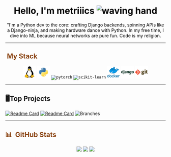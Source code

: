 <h1 align="center" style="color:#000000;">
  Hello, I'm metriiics <img src="https://media.giphy.com/media/hvRJCLFzcasrR4ia7z/giphy.gif" alt="waving hand" height="30" />
</h1>

<p align="center" style="color:#000000;">
  "I'm a Python dev to the core: crafting Django backends, spinning APIs like a Django-ninja, and making hardware dance with Python. In my free time, I dive into ML because neural networks are pure fun. Code is my religion.
</p>

---

<h2 align="left" style="color:#8B4513;">&nbsp;My Stack</h2>

<p align="center" style="color:#000000;">
  <code><img height="40" alt="linux" src="https://raw.githubusercontent.com/github/explore/main/topics/linux/linux.png"></code>
  <code><img height="40" alt="python" src="https://raw.githubusercontent.com/github/explore/main/topics/python/python.png"></code>
  <code><img height="40" alt="pytorch" src="https://pytorch.org/assets/images/pytorch-logo.png"></code>
  <code><img height="40" alt="scikit-learn" src="https://upload.wikimedia.org/wikipedia/commons/0/05/Scikit_learn_logo_small.svg"></code>
  <code><img height="40" alt="docker" src="https://raw.githubusercontent.com/github/explore/main/topics/docker/docker.png"></code>
  <code><img height="40" alt="django" src="https://raw.githubusercontent.com/github/explore/main/topics/django/django.png"></code>
  <code><img height="40" alt="git" src="https://raw.githubusercontent.com/github/explore/main/topics/git/git.png"></code>
</p>

---

<h2 align="left">🖥Top Projects</h2>

[![Readme Card](https://github-readme-stats.vercel.app/api/pin/?username=metriiics&repo=CRMProzdorovie&bg_color=FFFFFF&title_color=3572A5&text_color=000000&icon_color=000000)](https://github.com/metriiics/CRMProzdorovie)
[![Readme Card](https://github-readme-stats.vercel.app/api/pin/?username=metriiics&repo=DatingProject&bg_color=FFFFFF&title_color=#3572A5&text_color=000000&icon_color=000000)](https://github.com/metriiics/DatingProject)
![Branches](https://img.shields.io/github/branches/metriiics/CRMProzdorovie)



---

<h2 align="left" style="color:#8B4513;">📊 &nbsp;GitHub Stats</h2>


<p align="center">
  <img height="50%" width="auto" src ="https://github-readme-stats.vercel.app/api?username=metriiics&show_icons=true&count_private=true&theme=darcula&hide_border=true&hide=issues,contribs&bg_color=00000000">
  <img height="50%" width="auto" src ="https://github-readme-stats.vercel.app/api/top-langs/?username=metriiics&layout=compact&hide_border=true&theme=darcula&bg_color=00000000&langs_count=6&exclude_repo=Pacman-AI">
  <img src ="https://github-readme-streak-stats.herokuapp.com?user=metriiics&theme=darcula&hide_border=true&background=FFFFFF00">

